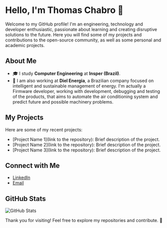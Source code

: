 # Hello, I'm Thomas Chabro 👋

Welcome to my GitHub profile! I'm an engineering, technology and developer enthusiastic, passionate about learning and creating disruptive solutions to the future. Here you will find some of my projects and contributions to the open-source community, as well as some personal and academic projects.

## About Me

- 🎓 I study **Computer Engineering** at **Insper (Brazil)**.
- 🔭 I am also working at **Diel Energia**, a Brazilian company focused on intelligent and sustainable management of energy. I'm actually a Firmware developer, working with development, debugging and testing of the products, that aims to automate the air conditioning system and predict future and possible machinery problems. 

## My Projects

Here are some of my recent projects:

- [Project Name 1](link to the repository): Brief description of the project.
- [Project Name 2](link to the repository): Brief description of the project.
- [Project Name 3](link to the repository): Brief description of the project.

## Connect with Me

- [LinkedIn](https://www.linkedin.com/in/thomas-chabro/)
- [Email](mailto:tcchabro@gmail.com)

## GitHub Stats

![GitHub Stats](https://github-readme-stats.vercel.app/api?username=your-username&show_icons=true&theme=radical)

Thank you for visiting! Feel free to explore my repositories and contribute. 🚀
